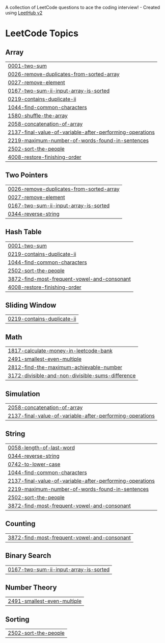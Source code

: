 A collection of LeetCode questions to ace the coding interview! - Created using [LeetHub v2](https://github.com/arunbhardwaj/LeetHub-2.0)
<!---LeetCode Topics Start-->
# LeetCode Topics
## Array
|  |
| ------- |
| [0001-two-sum](https://github.com/yousafhub-w/Leetcode/tree/master/0001-two-sum) |
| [0026-remove-duplicates-from-sorted-array](https://github.com/yousafhub-w/Leetcode/tree/master/0026-remove-duplicates-from-sorted-array) |
| [0027-remove-element](https://github.com/yousafhub-w/Leetcode/tree/master/0027-remove-element) |
| [0167-two-sum-ii-input-array-is-sorted](https://github.com/yousafhub-w/Leetcode/tree/master/0167-two-sum-ii-input-array-is-sorted) |
| [0219-contains-duplicate-ii](https://github.com/yousafhub-w/Leetcode/tree/master/0219-contains-duplicate-ii) |
| [1044-find-common-characters](https://github.com/yousafhub-w/Leetcode/tree/master/1044-find-common-characters) |
| [1580-shuffle-the-array](https://github.com/yousafhub-w/Leetcode/tree/master/1580-shuffle-the-array) |
| [2058-concatenation-of-array](https://github.com/yousafhub-w/Leetcode/tree/master/2058-concatenation-of-array) |
| [2137-final-value-of-variable-after-performing-operations](https://github.com/yousafhub-w/Leetcode/tree/master/2137-final-value-of-variable-after-performing-operations) |
| [2219-maximum-number-of-words-found-in-sentences](https://github.com/yousafhub-w/Leetcode/tree/master/2219-maximum-number-of-words-found-in-sentences) |
| [2502-sort-the-people](https://github.com/yousafhub-w/Leetcode/tree/master/2502-sort-the-people) |
| [4008-restore-finishing-order](https://github.com/yousafhub-w/Leetcode/tree/master/4008-restore-finishing-order) |
## Two Pointers
|  |
| ------- |
| [0026-remove-duplicates-from-sorted-array](https://github.com/yousafhub-w/Leetcode/tree/master/0026-remove-duplicates-from-sorted-array) |
| [0027-remove-element](https://github.com/yousafhub-w/Leetcode/tree/master/0027-remove-element) |
| [0167-two-sum-ii-input-array-is-sorted](https://github.com/yousafhub-w/Leetcode/tree/master/0167-two-sum-ii-input-array-is-sorted) |
| [0344-reverse-string](https://github.com/yousafhub-w/Leetcode/tree/master/0344-reverse-string) |
## Hash Table
|  |
| ------- |
| [0001-two-sum](https://github.com/yousafhub-w/Leetcode/tree/master/0001-two-sum) |
| [0219-contains-duplicate-ii](https://github.com/yousafhub-w/Leetcode/tree/master/0219-contains-duplicate-ii) |
| [1044-find-common-characters](https://github.com/yousafhub-w/Leetcode/tree/master/1044-find-common-characters) |
| [2502-sort-the-people](https://github.com/yousafhub-w/Leetcode/tree/master/2502-sort-the-people) |
| [3872-find-most-frequent-vowel-and-consonant](https://github.com/yousafhub-w/Leetcode/tree/master/3872-find-most-frequent-vowel-and-consonant) |
| [4008-restore-finishing-order](https://github.com/yousafhub-w/Leetcode/tree/master/4008-restore-finishing-order) |
## Sliding Window
|  |
| ------- |
| [0219-contains-duplicate-ii](https://github.com/yousafhub-w/Leetcode/tree/master/0219-contains-duplicate-ii) |
## Math
|  |
| ------- |
| [1817-calculate-money-in-leetcode-bank](https://github.com/yousafhub-w/Leetcode/tree/master/1817-calculate-money-in-leetcode-bank) |
| [2491-smallest-even-multiple](https://github.com/yousafhub-w/Leetcode/tree/master/2491-smallest-even-multiple) |
| [2812-find-the-maximum-achievable-number](https://github.com/yousafhub-w/Leetcode/tree/master/2812-find-the-maximum-achievable-number) |
| [3172-divisible-and-non-divisible-sums-difference](https://github.com/yousafhub-w/Leetcode/tree/master/3172-divisible-and-non-divisible-sums-difference) |
## Simulation
|  |
| ------- |
| [2058-concatenation-of-array](https://github.com/yousafhub-w/Leetcode/tree/master/2058-concatenation-of-array) |
| [2137-final-value-of-variable-after-performing-operations](https://github.com/yousafhub-w/Leetcode/tree/master/2137-final-value-of-variable-after-performing-operations) |
## String
|  |
| ------- |
| [0058-length-of-last-word](https://github.com/yousafhub-w/Leetcode/tree/master/0058-length-of-last-word) |
| [0344-reverse-string](https://github.com/yousafhub-w/Leetcode/tree/master/0344-reverse-string) |
| [0742-to-lower-case](https://github.com/yousafhub-w/Leetcode/tree/master/0742-to-lower-case) |
| [1044-find-common-characters](https://github.com/yousafhub-w/Leetcode/tree/master/1044-find-common-characters) |
| [2137-final-value-of-variable-after-performing-operations](https://github.com/yousafhub-w/Leetcode/tree/master/2137-final-value-of-variable-after-performing-operations) |
| [2219-maximum-number-of-words-found-in-sentences](https://github.com/yousafhub-w/Leetcode/tree/master/2219-maximum-number-of-words-found-in-sentences) |
| [2502-sort-the-people](https://github.com/yousafhub-w/Leetcode/tree/master/2502-sort-the-people) |
| [3872-find-most-frequent-vowel-and-consonant](https://github.com/yousafhub-w/Leetcode/tree/master/3872-find-most-frequent-vowel-and-consonant) |
## Counting
|  |
| ------- |
| [3872-find-most-frequent-vowel-and-consonant](https://github.com/yousafhub-w/Leetcode/tree/master/3872-find-most-frequent-vowel-and-consonant) |
## Binary Search
|  |
| ------- |
| [0167-two-sum-ii-input-array-is-sorted](https://github.com/yousafhub-w/Leetcode/tree/master/0167-two-sum-ii-input-array-is-sorted) |
## Number Theory
|  |
| ------- |
| [2491-smallest-even-multiple](https://github.com/yousafhub-w/Leetcode/tree/master/2491-smallest-even-multiple) |
## Sorting
|  |
| ------- |
| [2502-sort-the-people](https://github.com/yousafhub-w/Leetcode/tree/master/2502-sort-the-people) |
<!---LeetCode Topics End-->